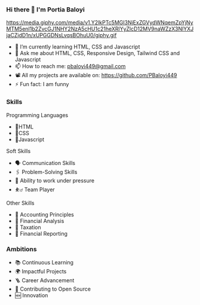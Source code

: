 ### Hi there 👋 I'm Portia Baloyi
https://media.giphy.com/media/v1.Y2lkPTc5MGI3NjExZGVydWNqemZpYjNyMTM5enI1b2ZvcGJ1NHY2NzA5cHU1c21heXRlYyZlcD12MV9naWZzX3NlYXJjaCZjdD1n/xUPGGDNsLvqsBOhuU0/giphy.gif

- 🌱 I’m currently learning HTML, CSS and Javascript
- 💬 Ask me about HTML, CSS, Responsive Design, Tailwind CSS and Javascript
- 📫 How to reach me: pbaloyi449@gmail.com
- 📽️ All my projects are available on: https://github.com/PBaloyi449
- ⚡ Fun fact: I am funny

### Skills

Programming Languages
- 📄HTML
- 📄CSS
- 📄Javascript

Soft Skills
- 🗣️ Communication Skills
- 🖇️ Problem-Solving Skills
- 🧗 Ability to work under pressure
- ⛹️‍♂️ Team Player

Other Skills
- 📄 Accounting Principles
- 📄  Financial Analysis
- 📄  Taxation
- 📄  Financial Reporting

### Ambitions
- 📚 Continuous Learning
- 🌍 Impactful Projects
- 🪜 Career Advancement
- 📖 Contributing to Open Source
- 🆕 Innovation


<!--
**PBaloyi449/Pbaloyi449** is a ✨ _special_ ✨ repository because its `README.md` (this file) appears on your GitHub profile.

Here are some ideas to get you started:

- 🔭 I’m currently working on ...
- 🌱 I’m currently learning HTML, CSS and Javascript
- 👯 I’m looking to collaborate on ...
- 🤔 I’m looking for help with ...
- 💬 Ask me about HTML, CSS, Responsive Design, Tailwind CSS and Javascript
- 📫 How to reach me: pbaloyi449@gmail.com
- 📽️ All my projects are available on: https://github.com/PBaloyi449
- 😄 Pronouns: ...
- ⚡ Fun fact: I am funny
-
-->
